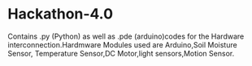 # Hackathon-4.0
Contains .py (Python) as well as .pde (arduino)codes for the Hardware interconnection.Hardmware Modules used are Arduino,Soil Moisture Sensor, Temperature Sensor,DC Motor,light sensors,Motion Sensor.
